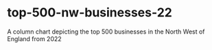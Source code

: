 # top-500-nw-businesses-22
A column chart depicting the top 500 businesses in the North West of England from 2022
